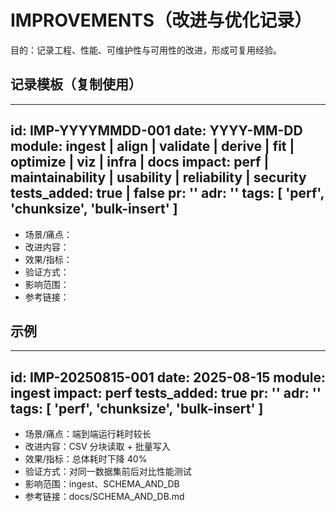 # IMPROVEMENTS（改进与优化记录）

目的：记录工程、性能、可维护性与可用性的改进，形成可复用经验。

## 记录模板（复制使用）
---
id: IMP-YYYYMMDD-001
date: YYYY-MM-DD
module: ingest | align | validate | derive | fit | optimize | viz | infra | docs
impact: perf | maintainability | usability | reliability | security
tests_added: true | false
pr: ''
adr: ''
tags: [ 'perf', 'chunksize', 'bulk-insert' ]
---

- 场景/痛点：
- 改进内容：
- 效果/指标：
- 验证方式：
- 影响范围：
- 参考链接：

## 示例
---
id: IMP-20250815-001
date: 2025-08-15
module: ingest
impact: perf
tests_added: true
pr: ''
adr: ''
tags: [ 'perf', 'chunksize', 'bulk-insert' ]
---

- 场景/痛点：端到端运行耗时较长
- 改进内容：CSV 分块读取 + 批量写入
- 效果/指标：总体耗时下降 40%
- 验证方式：对同一数据集前后对比性能测试
- 影响范围：ingest、SCHEMA_AND_DB
- 参考链接：docs/SCHEMA_AND_DB.md

